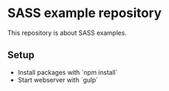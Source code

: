 # SASS example repository #

This repository is about SASS examples.

## Setup

* Install packages with ´npm install´
* Start webserver with ´gulp´

